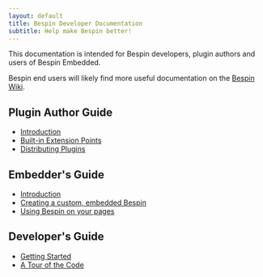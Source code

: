 ```yaml
---
layout: default
title: Bespin Developer Documentation
subtitle: Help make Bespin better!
---
```


This documentation is intended for Bespin developers, plugin authors and users of Bespin Embedded.

Bespin end users will likely find more useful documentation on the [Bespin Wiki][1].

Plugin Author Guide
-------------------

* [Introduction](pluginguide/index.html)
* [Built-in Extension Points](pluginguide/extpoints.html)
* [Distributing Plugins](pluginguide/distributing.html)


Embedder's Guide
----------------

* [Introduction](embedding/index.html)
* [Creating a custom, embedded Bespin](embedding/building.html)
* [Using Bespin on your pages](embedding/using.html)


Developer's Guide
-----------------

* [Getting Started](devguide/index.html)
* [A Tour of the Code](devguide/tour.html)

[1]: https://wiki.mozilla.org/Bespin "The Bespin Wiki"
